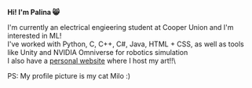 **Hi! I'm Palina 😸**

I'm currently an electrical engieering student at Cooper Union and I'm interested in ML!\
I've worked with Python, C, C++, C#, Java, HTML + CSS, as well as tools like Unity and NVIDIA Omniverse for robotics simulation\
I also have a [personal website](https://polina4k.github.io/) where I host my art!!\

PS: My profile picture is my cat Milo :)
